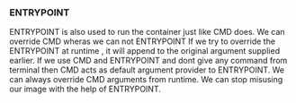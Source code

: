 ### ENTRYPOINT
ENTRYPOINT is also used to run the container just like CMD does.
We can override CMD wheras we can not ENTRYPOINT
If we  try to override the ENTRYPOINT at runtime , it will append to the original argument supplied earlier.
If we use CMD and ENTRYPOINT and dont give any command from terminal then CMD acts as default argument provider to ENTRYPOINT.
We can always override CMD arguments from runtime.
We can stop misusing our image with the help of ENTRYPOINT.